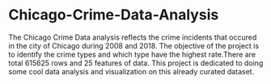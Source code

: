 # Chicago-Crime-Data-Analysis

The Chicago Crime Data analysis reflects the crime incidents that occured in the city of Chicago during 2008 and 2018. The objective of the project is to identify the crime types and which type have the highest rate.There are total 615625 rows and 25 features of data.
This project is dedicated to doing some cool data analysis and visualization on this already curated dataset.
